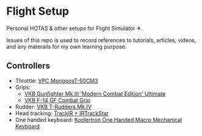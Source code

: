 # Flight Setup

Personal HOTAS &amp; other setups for Flight Simulator ✈.

Issues of this repo is used to record references to tutorials, articles, videos, and any materails for my own learning purpose.

## Controllers

* Throttle: [VPC MongoosT-50CM3](Controls/VPC_MongoosT-50CM3/README.md)
* Grips:
  * [VKB Gunfighter Mk.III 'Modern Combat Edition' Ultimate](Controls/VKB_MCG_Ultimate/README.md)
  * [VKB F-14 GF Combat Grip](Controls/VKB_F14/README.md)
* Rudder: [VKB T-Rudders Mk.IV](Controls/VKB_T-Rudders/README.md)
* Head tracking: [TrackIR + IRTrackStar](Controls/TrackIR/README.md)
* One handed keyboard: [Koolertron One Handed Macro Mechanical Keyboard](Controls/Koolertron_Keyboard/README.md)

